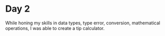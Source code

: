 # Day 2

While honing my skills in data types, type error, conversion, mathematical operations, I was able to create a tip calculator.